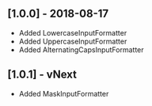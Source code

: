 ## [1.0.0] - 2018-08-17

* Added LowercaseInputFormatter
* Added UppercaseInputFormatter
* Added AlternatingCapsInputFormatter

## [1.0.1] - vNext

* Added MaskInputFormatter

